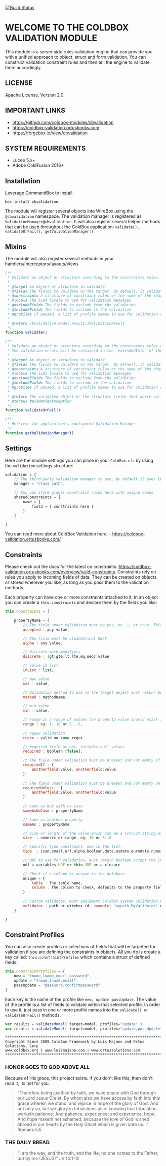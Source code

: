 [![Build Status](https://travis-ci.org/coldbox-modules/cbvalidation.svg?branch=development)](https://travis-ci.org/coldbox-modules/cbvalidation)

# WELCOME TO THE COLDBOX VALIDATION MODULE

This module is a server side rules validation engine that can provide you with a unified approach to object, struct and form validation.  You can construct validation constraint rules and then tell the engine to validate them accordingly.

## LICENSE

Apache License, Version 2.0.

## IMPORTANT LINKS

- https://github.com/coldbox-modules/cbvalidation
- https://coldbox-validation.ortusbooks.com
- https://forgebox.io/view/cbvalidation

## SYSTEM REQUIREMENTS

- Lucee 5.x+
- Adobe ColdFusion 2016+

## Installation

Leverage CommandBox to install:

`box install cbvalidation`

The module will register several objects into WireBox using the `@cbvalidation` namespace.  The validation manager is registered as `ValidationManager@cbvalidation`.  It will also register several helper methods that can be used throughout the ColdBox application: `validate(), validateOrFail(), getValidationManager()`

## Mixins

The module will also register several methods in your handlers/interceptors/layouts/views

```js
/**
 * Validate an object or structure according to the constraints rules.
 *
 * @target An object or structure to validate
 * @fields The fields to validate on the target. By default, it validates on all fields
 * @constraints A structure of constraint rules or the name of the shared constraint rules to use for validation
 * @locale The i18n locale to use for validation messages
 * @excludeFields The fields to exclude from the validation
 * @includeFields The fields to include in the validation
 * @profiles If passed, a list of profile names to use for validation constraints
 *
 * @return cbvalidation.model.result.IValidationResult
 */
function validate()

/**
 * Validate an object or structure according to the constraints rules and throw an exception if the validation fails.
 * The validation errors will be contained in the `extendedInfo` of the exception in JSON format
 *
 * @target An object or structure to validate
 * @fields The fields to validate on the target. By default, it validates on all fields
 * @constraints A structure of constraint rules or the name of the shared constraint rules to use for validation
 * @locale The i18n locale to use for validation messages
 * @excludeFields The fields to exclude from the validation
 * @includeFields The fields to include in the validation
 * @profiles If passed, a list of profile names to use for validation constraints
 *
 * @return The validated object or the structure fields that where validated
 * @throws ValidationException
 */
function validateOrFail()

/**
 * Retrieve the application's configured Validation Manager
 */
function getValidationManager()
```

## Settings

Here are the module settings you can place in your `ColdBox.cfc` by using the `validation` settings structure:

```js
validation = {
    // The third-party validation manager to use, by default it uses CBValidation.
    manager = "class path",

    // You can store global constraint rules here with unique names
    sharedConstraints = {
        name = {
            field = { constraints here }
        }
    }

}
```

You can read more about ColdBox Validation here: - https://coldbox-validation.ortusbooks.com/

## Constraints

Please check out the docs for the latest on constraints: https://coldbox-validation.ortusbooks.com/overview/valid-constraints.  Constraints rely on rules you apply to incoming fields of data. They can be created on objects or stored wherever you like, as long as you pass them to the validation methods.

Each property can have one or more constraints attached to it.  In an object you can create a `this.constraints` and declare them by the fields you like:

```js
this.constraints = {

	propertyName = {
		// The field under validation must be yes, on, 1, or true. This is useful for validating "Terms of Service" acceptance.
		accepted : any value,

		// The field must be alpahbetical ONLY
		alpha : any value,

		// discrete math modifiers
		discrete : (gt,gte,lt,lte,eq,neq):value

		// value in list
		inList : list,

		// max value
		max : value,

		// Validation method to use in the target object must return boolean accept the incoming value and target object
		method : methodName,

		// min value
		min : value,

		// range is a range of values the property value should exist in
		range : eg: 1..10 or 5..-5,
		
		// regex validation
		regex : valid no case regex

		// required field or not, includes null values
		required : boolean [false],

		// The field under validation must be present and not empty if the `anotherfield` field is equal to the passed `value`.
		requiredIf : {
			anotherfield:value, anotherfield:value
		}
		
		// The field under validation must be present and not empty unless the `anotherfield` field is equal to the passed
		requiredUnless : {
			anotherfield:value, anotherfield:value
		}
		
		// same as but with no case
		sameAsNoCase : propertyName

		// same as another property
		sameAs : propertyName

		// size or length of the value which can be a (struct,string,array,query)
		size  : numeric or range, eg: 10 or 6..8

		// specific type constraint, one in the list.
		type  : (ssn,email,url,alpha,boolean,date,usdate,eurodate,numeric,GUID,UUID,integer,string,telephone,zipcode,ipaddress,creditcard,binary,component,query,struct,json,xml),

		// UDF to use for validation, must return boolean accept the incoming value and target object, validate(value,target):boolean
		udf = variables.UDF or this.UDF or a closure.

		// Check if a column is unique in the database
		unique = {
			table : The table name,
			column : The column to check, defaults to the property field in check
		}
		
		// Custom validator, must implement coldbox.system.validation.validators.IValidator
		validator : path or wirebox id, example: 'mypath.MyValidator' or 'id:MyValidator'
	}

}
```

## Constraint Profiles

You can also create profiles or selections of fields that will be targeted for validation if you are defining the constraints in objects.  All you do is create a key called: `this.constraintProfiles` which contains a struct of defined fields:

```js
this.constraintProfiles = {
	new = "fname,lname,email,password",
	update = "fname,lname,email",
	passUpdate = "password,confirmpassword"
}
```

Each key is the name of the profile like `new, update passUpdate`.  The value of the profile is a list of fields to validate within that selected profile.  In order to use it, just pass in one or more profile names into the `validate() or validateOrFail()` methods.

```js
var results = validateModel( target=model, profiles="update" )
var results = validateModel( target=model, profiles="update,passUpdate" )
```

```
********************************************************************************
Copyright Since 2005 ColdBox Framework by Luis Majano and Ortus Solutions, Corp
www.coldbox.org | www.luismajano.com | www.ortussolutions.com
********************************************************************************
```

### HONOR GOES TO GOD ABOVE ALL

Because of His grace, this project exists. If you don't like this, then don't read it, its not for you.

>"Therefore being justified by faith, we have peace with God through our Lord Jesus Christ:
By whom also we have access by faith into this grace wherein we stand, and rejoice in hope of the glory of God.
And not only so, but we glory in tribulations also: knowing that tribulation worketh patience;
And patience, experience; and experience, hope:
And hope maketh not ashamed; because the love of God is shed abroad in our hearts by the Holy Ghost which is given unto us. ." Romans 5:5

### THE DAILY BREAD

 > "I am the way, and the truth, and the life; no one comes to the Father, but by me (JESUS)" Jn 14:1-12
